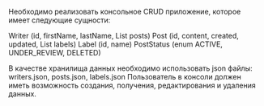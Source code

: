 Необходимо реализовать консольное CRUD приложение, которое имеет следующие сущности:

Writer (id, firstName, lastName, List<Post> posts)
Post (id, content, created, updated, List<Label> labels)
Label (id, name)
PostStatus (enum ACTIVE, UNDER_REVIEW, DELETED)

В качестве хранилища данных необходимо использовать json файлы:
writers.json, posts.json, labels.json
Пользователь в консоли должен иметь возможность создания, получения, редактирования и удаления данных.
